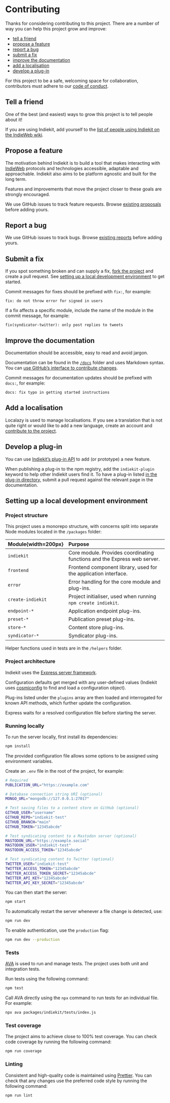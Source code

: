 # Contributing

Thanks for considering contributing to this project. There are a number of way you can help this project grow and improve:

- [tell a friend](#tell-a-friend)
- [propose a feature](#propose-a-feature)
- [report a bug](#report-a-bug)
- [submit a fix](#submit-a-fix)
- [improve the documentation](#improve-the-documentation)
- [add a localisation](#add-a-localisation)
- [develop a plug-in](#develop-a-plug-in)

For this project to be a safe, welcoming space for collaboration, contributors must adhere to our [code of conduct](https://github.com/getindiekit/.github/blob/main/CODE_OF_CONDUCT.md).

## Tell a friend

One of the best (and easiest) ways to grow this project is to tell people about it!

If you are using Indiekit, add yourself to the [list of people using Indiekit on the IndieWeb wiki](https://indieweb.org/Indiekit#People_using_it).

## Propose a feature

The motivation behind Indiekit is to build a tool that makes interacting with [IndieWeb](https://indieweb.org) protocols and technologies accessible, adaptable and approachable. Indiekit also aims to be platform agnostic and built for the long term.

Features and improvements that move the project closer to these goals are strongly encouraged.

We use GitHub issues to track feature requests. Browse [existing proposals](https://github.com/getindiekit/indiekit/issues?q=is%3Aissue+label%3Aenhancement) before adding yours.

## Report a bug

We use GitHub issues to track bugs. Browse [existing reports](https://github.com/getindiekit/indiekit/issues?q=is%3Aissue+label%3Abug) before adding yours.

## Submit a fix

If you spot something broken and can supply a fix, [fork the project](https://github.com/getindiekit/indiekit/fork) and create a pull request. See [setting up a local development environment](#setting-up-a-local-development-environment) to get started.

Commit messages for fixes should be prefixed with `fix:`, for example:

`fix: do not throw error for signed in users`

If a fix affects a specific module, include the name of the module in the commit message, for example:

`fix(syndicator-twitter): only post replies to tweets`

## Improve the documentation

Documentation should be accessible, easy to read and avoid jargon.

Documentation can be found in the [`/docs`](https://github.com/getindiekit/indiekit/tree/main/docs) folder and uses Markdown syntax. You can [use GitHub’s interface to contribute changes](https://docs.github.com/en/repositories/working-with-files/managing-files/editing-files#editing-files-in-another-users-repository).

Commit messages for documentation updates should be prefixed with `docs:`, for example:

`docs: fix typo in getting started instructions`

## Add a localisation

Localazy is used to manage localisations. If you see a translation that is not quite right or would like to add a new language, create an account and [contribute to the project](https://localazy.com/p/indiekit).

## Develop a plug-in

You can use [Indiekit’s plug-in API](plugins/api/index.md) to add (or prototype) a new feature.

When publishing a plug-in to the npm registry, add the `indiekit-plugin` keyword to help other Indiekit users find it. To have a plug-in listed [in the plug-in directory](https://getindiekit.com/plugins/), submit a pull request against the relevant page in the documentation.

## Setting up a local development environment

### Project structure

This project uses a monorepo structure, with concerns split into separate Node modules located in the `/packages` folder:

| Module{width=200px} | Purpose |
| :----- | :------ |
| `indiekit` | Core module. Provides coordinating functions and the Express web server. |
| `frontend` | Frontend component library, used for the application interface. |
| `error` | Error handling for the core module and plug-ins. |
| `create-indiekit` | Project initialiser, used when running `npm create indiekit`. |
| `endpoint-*` | Application endpoint plug-ins. |
| `preset-*` | Publication preset plug-ins. |
| `store-*` | Content store plug-ins. |
| `syndicator-*` | Syndicator plug-ins. |

Helper functions used in tests are in the `/helpers` folder.

### Project architecture

Indiekit uses the [Express server framework](https://expressjs.com).

Configuration defaults get merged with any user-defined values (Indiekit uses [cosmiconfig](https://github.com/cosmiconfig/cosmiconfig) to find and load a configuration object).

Plug-ins listed under the `plugins` array are then loaded and interrogated for known API methods, which further update the configuration.

Express waits for a resolved configuration file before starting the server.

### Running locally

To run the server locally, first install its dependencies:

```sh
npm install
```

The provided configuration file allows some options to be assigned using environment variables.

Create an `.env` file in the root of the project, for example:

```sh
# Required
PUBLICATION_URL="https://example.com"

# Database connection string URI (optional)
MONGO_URL="mongodb://127.0.0.1:27017"

# Test saving files to a content store on GitHub (optional)
GITHUB_USER="username"
GITHUB_REPO="indiekit-test"
GITHUB_BRANCH="main"
GITHUB_TOKEN="12345abcde"

# Test syndicating content to a Mastodon server (optional)
MASTODON_URL="https://example.social"
MASTODON_USER="indiekit-test"
MASTODON_ACCESS_TOKEN="12345abcde"

# Test syndicating content to Twitter (optional)
TWITTER_USER="indiekit-test"
TWITTER_ACCESS_TOKEN="12345abcde"
TWITTER_ACCESS_TOKEN_SECRET="12345abcde"
TWITTER_API_KEY="12345abcde"
TWITTER_API_KEY_SECRET="12345abcde"
```

You can then start the server:

```sh
npm start
```

To automatically restart the server whenever a file change is detected, use:

```sh
npm run dev
```

To enable authentication, use the `production` flag:

```sh
npm run dev --production
```

### Tests

[AVA](https://github.com/avajs/ava) is used to run and manage tests. The project uses both unit and integration tests.

Run tests using the following command:

```sh
npm test
```

Call AVA directly using the `npx` command to run tests for an individual file. For example:

```sh
npx ava packages/indiekit/tests/index.js
```

### Test coverage

The project aims to achieve close to 100% test coverage. You can check code coverage by running the following command:

```sh
npm run coverage
```

### Linting

Consistent and high-quality code is maintained using [Prettier](https://prettier.io). You can check that any changes use the preferred code style by running the following command:

```sh
npm run lint
```
